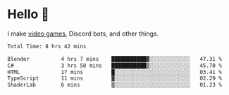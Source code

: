 <div align="left">
  <h1>Hello 👋</h1>

  <p>I make <a href="https://devbeef.com">video games</a>, Discord bots, and other things.</p>
</div>

<!--START_SECTION:waka-->

```txt
Total Time: 8 hrs 42 mins

Blender          4 hrs 7 mins    ███████████▓░░░░░░░░░░░░░   47.31 %
C#               3 hrs 58 mins   ███████████▒░░░░░░░░░░░░░   45.70 %
HTML             17 mins         █░░░░░░░░░░░░░░░░░░░░░░░░   03.41 %
TypeScript       11 mins         ▓░░░░░░░░░░░░░░░░░░░░░░░░   02.29 %
ShaderLab        6 mins          ▒░░░░░░░░░░░░░░░░░░░░░░░░   01.23 %
```

<!--END_SECTION:waka-->
